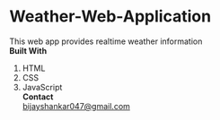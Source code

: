 # Weather-Web-Application 
This web app provides realtime weather information 
<br>
**Built With**<br>
1. HTML
2. CSS
3. JavaScript <br>**Contact**<br>
bijayshankar047@gmail.com
